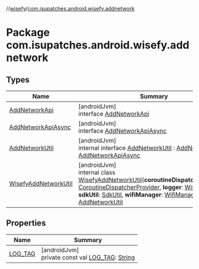 //[wisefy](../../index.md)/[com.isupatches.android.wisefy.addnetwork](index.md)

# Package com.isupatches.android.wisefy.addnetwork

## Types

| Name | Summary |
|---|---|
| [AddNetworkApi](-add-network-api/index.md) | [androidJvm]<br>interface [AddNetworkApi](-add-network-api/index.md) |
| [AddNetworkApiAsync](-add-network-api-async/index.md) | [androidJvm]<br>interface [AddNetworkApiAsync](-add-network-api-async/index.md) |
| [AddNetworkUtil](-add-network-util/index.md) | [androidJvm]<br>internal interface [AddNetworkUtil](-add-network-util/index.md) : [AddNetworkApi](-add-network-api/index.md), [AddNetworkApiAsync](-add-network-api-async/index.md) |
| [WisefyAddNetworkUtil](-wisefy-add-network-util/index.md) | [androidJvm]<br>internal class [WisefyAddNetworkUtil](-wisefy-add-network-util/index.md)(**coroutineDispatcherProvider**: [CoroutineDispatcherProvider](../com.isupatches.android.wisefy.util.coroutines/-coroutine-dispatcher-provider/index.md), **logger**: [WisefyLogger](../com.isupatches.android.wisefy.logging/-wisefy-logger/index.md)?, **sdkUtil**: [SdkUtil](../com.isupatches.android.wisefy.util/-sdk-util/index.md), **wifiManager**: [WifiManager](https://developer.android.com/reference/kotlin/android/net/wifi/WifiManager.html)) : [AddNetworkUtil](-add-network-util/index.md) |

## Properties

| Name | Summary |
|---|---|
| [LOG_TAG](-l-o-g_-t-a-g.md) | [androidJvm]<br>private const val [LOG_TAG](-l-o-g_-t-a-g.md): [String](https://kotlinlang.org/api/latest/jvm/stdlib/kotlin/-string/index.html) |
